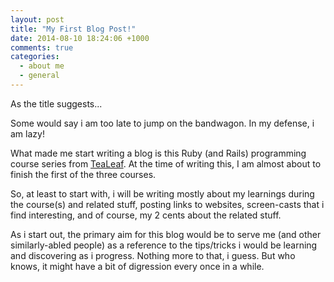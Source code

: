 ```yaml
---
layout: post
title: "My First Blog Post!"
date: 2014-08-10 18:24:06 +1000
comments: true
categories: 
  - about me
  - general
---
```

As the title suggests...

<!-- more -->

Some would say i am too late to jump on the bandwagon. In my defense, i am lazy!

What made me start writing a blog is this Ruby (and Rails) programming course series from [TeaLeaf](http://www.gotealeaf.com/). At the time of writing this, I am almost about to finish the first of the three courses.

So, at least to start with, i will be writing mostly about my learnings during the course(s) and related stuff, posting links to websites, screen-casts that i find interesting, and of course, my 2 cents about the related stuff.

As i start out, the primary aim for this blog would be to serve me (and other similarly-abled people) as a reference to the tips/tricks i would be learning and discovering as i progress. Nothing more to that, i guess. But who knows, it might have a bit of digression every once in a while.
